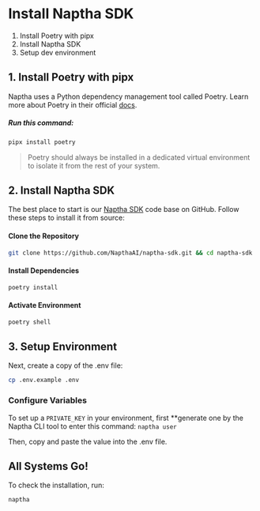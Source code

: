 # Install Naptha SDK

1. Install Poetry with pipx
2. Install Naptha SDK
3. Setup dev environment

## 1. Install Poetry with pipx
Naptha uses a Python dependency management tool called Poetry. Learn more about Poetry in their official [docs](https://python-poetry.org/docs).

##### Run this command:
```bash
pipx install poetry
```

> Poetry should always be installed in a dedicated virtual environment to isolate it from the rest of your system.

## 2. Install Naptha SDK
The best place to start is our [Naptha SDK](https://github.com/NapthaAI/naptha-sdk) code base on GitHub. Follow these steps to install it from source:

#### Clone the Repository
```bash
git clone https://github.com/NapthaAI/naptha-sdk.git && cd naptha-sdk
```
#### Install Dependencies
```bash
poetry install
```
#### Activate Environment
```bash
poetry shell
```

## 3. Setup Environment
Next, create a copy of the .env file:

```bash
cp .env.example .env
```
### Configure Variables
To set up a ```PRIVATE_KEY``` in your environment, first **generate one by  the Naptha CLI tool to enter this command: ```naptha user```

Then, copy and paste the value into the .env file.

## All Systems Go!
To check the installation, run:

```bash
naptha
```
